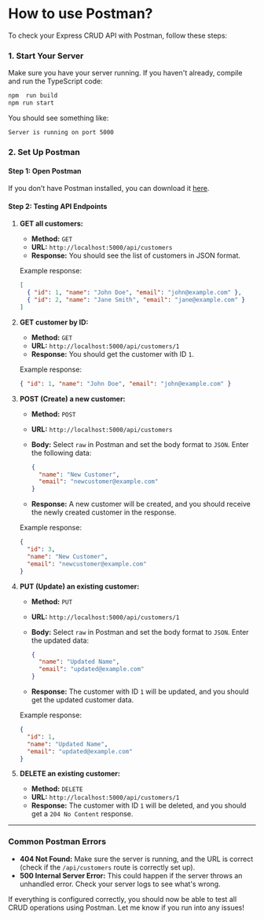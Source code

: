 # How to use Postman?

To check your Express CRUD API with Postman, follow these steps:

### 1. Start Your Server

Make sure you have your server running. If you haven't already, compile and run the TypeScript code:

```bash
npm  run build
npm run start
```

You should see something like:

```
Server is running on port 5000
```

### 2. Set Up Postman

#### Step 1: Open Postman

If you don’t have Postman installed, you can download it [here](https://www.postman.com/downloads/).

#### Step 2: Testing API Endpoints

1. **GET all customers:**

   - **Method:** `GET`
   - **URL:** `http://localhost:5000/api/customers`
   - **Response:** You should see the list of customers in JSON format.

   Example response:

   ```json
   [
     { "id": 1, "name": "John Doe", "email": "john@example.com" },
     { "id": 2, "name": "Jane Smith", "email": "jane@example.com" }
   ]
   ```

2. **GET customer by ID:**

   - **Method:** `GET`
   - **URL:** `http://localhost:5000/api/customers/1`
   - **Response:** You should get the customer with ID `1`.

   Example response:

   ```json
   { "id": 1, "name": "John Doe", "email": "john@example.com" }
   ```

3. **POST (Create) a new customer:**

   - **Method:** `POST`
   - **URL:** `http://localhost:5000/api/customers`
   - **Body:** Select `raw` in Postman and set the body format to `JSON`. Enter the following data:

     ```json
     {
       "name": "New Customer",
       "email": "newcustomer@example.com"
     }
     ```

   - **Response:** A new customer will be created, and you should receive the newly created customer in the response.

   Example response:

   ```json
   {
     "id": 3,
     "name": "New Customer",
     "email": "newcustomer@example.com"
   }
   ```

4. **PUT (Update) an existing customer:**

   - **Method:** `PUT`
   - **URL:** `http://localhost:5000/api/customers/1`
   - **Body:** Select `raw` in Postman and set the body format to `JSON`. Enter the updated data:

     ```json
     {
       "name": "Updated Name",
       "email": "updated@example.com"
     }
     ```

   - **Response:** The customer with ID `1` will be updated, and you should get the updated customer data.

   Example response:

   ```json
   {
     "id": 1,
     "name": "Updated Name",
     "email": "updated@example.com"
   }
   ```

5. **DELETE an existing customer:**

   - **Method:** `DELETE`
   - **URL:** `http://localhost:5000/api/customers/1`
   - **Response:** The customer with ID `1` will be deleted, and you should get a `204 No Content` response.

---

### Common Postman Errors

- **404 Not Found:** Make sure the server is running, and the URL is correct (check if the `/api/customers` route is correctly set up).
- **500 Internal Server Error:** This could happen if the server throws an unhandled error. Check your server logs to see what's wrong.

If everything is configured correctly, you should now be able to test all CRUD operations using Postman. Let me know if you run into any issues!

